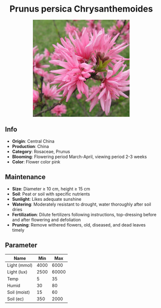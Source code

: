 <h1 align='center'>Prunus persica Chrysanthemoides</h1>
<p align="center">
    <img 
        align='center'
        width='320'
        src="../images/prunus persica chrysanthemoides.png" 
        alt='Prunus persica Chrysanthemoides' />
</p>

## Info

 - **Origin**: Central China
 - **Production**: China
 - **Category**: Rosaceae, Prunus
 - **Blooming**: Flowering period March-April, viewing period 2-3 weeks
 - **Color**: Flower color pink

## Maintenance

 - **Size**: Diameter ≥ 10 cm, height ≥ 15 cm
 - **Soil**: Peat or soil with specific nutrients
 - **Sunlight**: Likes adequate sunshine
 - **Watering**: Moderately resistant to drought, water thoroughly after soil dries
 - **Fertilization**: Dilute fertilizers following instructions, top-dressing before and after flowering and defoliation
 - **Pruning**: Remove withered flowers, old, diseased, and dead leaves timely

## Parameter

| Name         | Min  | Max   |
|--------------|------|-------|
| Light (mmol) | 4000 | 6000  |
| Light (lux)  | 2500 | 60000 |
| Temp         | 5    | 35    |
| Humid        | 30   | 80    |
| Soil (moist) | 15   | 60    |
| Soil (ec)    | 350  | 2000  |